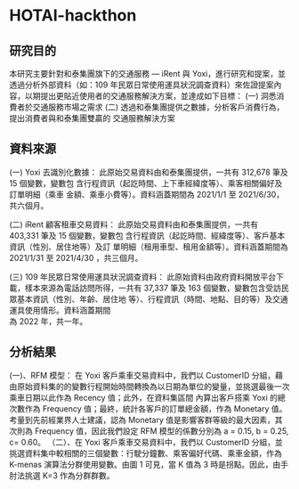 # HOTAI-hackthon

## 研究目的
本研究主要針對和泰集團旗下的交通服務 — iRent 與 Yoxi，進行研究和提案，並透過分析外部資料（如：109 年民眾日常使用運具狀況調查資料）來佐證提案內容，以期提出更貼近使用者的交通服務解決方案，並達成如下目標：
  (一) 洞悉消費者於交通服務市場之需求
  (二) 透過和泰集團提供之數據，分析客戶消費行為，提出消費者與和泰集團雙贏的
       交通服務解決方案

## 資料來源
  (一) Yoxi 去識別化數據：
       此原始交易資料由和泰集團提供，一共有 312,678 筆及 15 個變數，變數包
       含行程資訊（起訖時間、上下車經緯度等）、乘客相關偏好及訂單明細（乘車
       金額、乘車小費等）。資料涵蓋期間為 2021/1/1 至 2021/6/30，共六個月。    
       
  (二) iRent 顧客租車交易資料：
       此原始交易資料由和泰集團提供，一共有 403,331 筆及 15 個變數，變數包
       含行程資訊（起訖時間、經緯度等）、客戶基本資訊（性別、居住地等）及訂
       單明細（租用車型、租用金額等）。資料涵蓋期間為 2021/1/31 至 2021/4/30 
       ，共三個月。
       
  (三) 109 年民眾日常使用運具狀況調查資料：
       此原始資料由政府資料開放平台下載，樣本來源為電話訪問所得，一共有 
         37,337 筆及 163 個變數，變數包含受訪民眾基本資訊（性別、年齡、居住地
       等）、行程資訊（時間、地點、目的等）及交通運具使用情形。資料涵蓋期間  
       為 2022 年，共一年。

## 分析結果
  (一)、RFM 模型：
      在 Yoxi 客戶乘車交易資料中，我們以 CustomerID 分組，藉由原始資料集的的變數行程開始時間轉換為以日期為單位的變量，並挑選最後一次乘車日期以此作為 Recency 值；此外，在資料集區間        內算出客戶搭乘 Yoxi 的總次數作為 Frequency 值；最終，統計各客戶的訂單總金額，作為 Monetary 值。考量到先前經業界人士建議，認為 Monetary 值是影響客群等級的最大因素，其次則為 Frequency 值，因此我們設定 RFM 模型的係數分別為 a = 0.15, b = 0.25, c= 0.60。
（二）、在 Yoxi 客戶乘車交易資料中，我們以 CustomerID 分組，並挑選資料集中較相關的三個變數：行駛分鐘數、乘客偏好代碼、乘車金額，作為 K-menas 演算法分群使用變數。由圖 1 可見，當 K 值為 3 時是拐點。因此，由手肘法挑選 K=3 作為分群群數。
